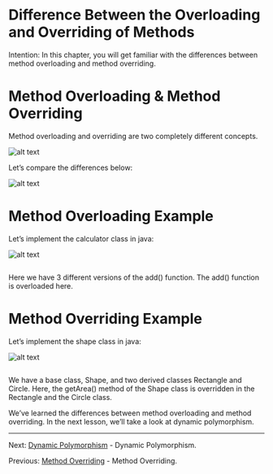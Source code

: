 # Difference Between the Overloading and Overriding of Methods

Intention: In this chapter, you will get familiar with the differences between method overloading and method overriding.

# Method Overloading & Method Overriding

Method overloading and overriding are two completely different concepts.

![alt text](../../etc/oop/img.png "Img")

Let’s compare the differences below:

![alt text](../../etc/oop/img.png "Img")

# Method Overloading Example

Let’s implement the calculator class in java:

![alt text](../../etc/oop/img.png "Img")

```java

```

Here we have 3 different versions of the add() function. The add() function is overloaded here.

# Method Overriding Example

Let’s implement the shape class in java:

![alt text](../../etc/oop/img.png "Img")

```java

```

We have a base class, Shape, and two derived classes Rectangle and Circle. Here, the getArea() method of the Shape 
class is overridden in the Rectangle and the Circle class.

We’ve learned the differences between method overloading and method overriding. In the next lesson, we’ll take 
a look at dynamic polymorphism.

<hr>

Next: [Dynamic Polymorphism](chapter_20.md "Dynamic Polymorphism") - Dynamic Polymorphism.

Previous: [Method Overriding](chapter_18.md "Method Overriding") - Method Overriding.